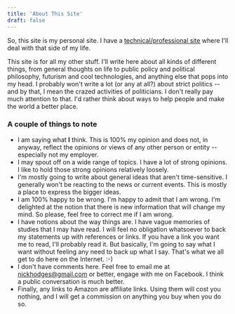 ```yaml
---
title: 'About This Site'
draft: false
---
```


So, this site is my personal site. I have a [technical/professional site](https://nickhodges.dev) where I'll deal with that side of my life.

This site is for all my other stuff. I'll write here about all kinds of different things, from general thoughts on life to public policy and political philosophy, futurism and cool technologies, and anything else that pops into my head. I probably won't write a lot (or any at all?) about strict politics -- and by that, I mean the crazed activities of politicians. I don't really pay much attention to that. I'd rather think about ways to help people and make the world a better place.

### A couple of things to note

- I am saying what **I** think. This is 100% my opinion and does not, in anyway, reflect the opinions or views of any other person or entity -- especially not my employer.
- I may spout off on a wide range of topics. I have a lot of strong opinions. I like to hold those strong opinions relatively loosely.
- I'm mostly going to write about general ideas that aren't time-sensitive. I generally won't be reacting to the news or current events. This is mostly a place to express the bigger ideas.
- I am 100% happy to be wrong. I'm happy to admit that I am wrong. I'm delighted at the notion that there is new information that will change my mind. So please, feel free to correct me if I am wrong.
- I have notions about the way things are. I have vague memories of studies that I may have read. I will feel no obligation whatsoever to back my statements up with references or links. If you have a link you want me to read, I'll probably read it. But basically, I'm going to say what I want without feeling any need to back up what I say. That's what we all get to do here on the Internet. :-)
- I don't have comments here. Feel free to email me at [nickhodges@gmail.com](mailto:nickhodges@gmail.com) or better, engage with me on Facebook. I think a public conversation is much better.
- Finally, any links to Amazon are affiliate links.  Using them will cost you nothing, and I will get a commission on anything you buy when you do so.
